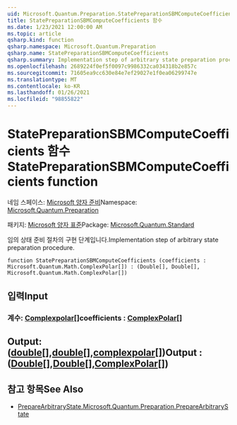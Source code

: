 ```yaml
---
uid: Microsoft.Quantum.Preparation.StatePreparationSBMComputeCoefficients
title: StatePreparationSBMComputeCoefficients 함수
ms.date: 1/23/2021 12:00:00 AM
ms.topic: article
qsharp.kind: function
qsharp.namespace: Microsoft.Quantum.Preparation
qsharp.name: StatePreparationSBMComputeCoefficients
qsharp.summary: Implementation step of arbitrary state preparation procedure.
ms.openlocfilehash: 2689224f0ef5f0097c9986332ca034318b2e857c
ms.sourcegitcommit: 71605ea9cc630e84e7ef29027e1f0ea06299747e
ms.translationtype: MT
ms.contentlocale: ko-KR
ms.lasthandoff: 01/26/2021
ms.locfileid: "98855822"
---
```

# <a name="statepreparationsbmcomputecoefficients-function"></a><span data-ttu-id="11580-102">StatePreparationSBMComputeCoefficients 함수</span><span class="sxs-lookup"><span data-stu-id="11580-102">StatePreparationSBMComputeCoefficients function</span></span>

<span data-ttu-id="11580-103">네임 스페이스: [Microsoft 양자 준비](xref:Microsoft.Quantum.Preparation)</span><span class="sxs-lookup"><span data-stu-id="11580-103">Namespace: [Microsoft.Quantum.Preparation](xref:Microsoft.Quantum.Preparation)</span></span>

<span data-ttu-id="11580-104">패키지: [Microsoft 양자 표준](https://nuget.org/packages/Microsoft.Quantum.Standard)</span><span class="sxs-lookup"><span data-stu-id="11580-104">Package: [Microsoft.Quantum.Standard](https://nuget.org/packages/Microsoft.Quantum.Standard)</span></span>


<span data-ttu-id="11580-105">임의 상태 준비 절차의 구현 단계입니다.</span><span class="sxs-lookup"><span data-stu-id="11580-105">Implementation step of arbitrary state preparation procedure.</span></span>

```qsharp
function StatePreparationSBMComputeCoefficients (coefficients : Microsoft.Quantum.Math.ComplexPolar[]) : (Double[], Double[], Microsoft.Quantum.Math.ComplexPolar[])
```


## <a name="input"></a><span data-ttu-id="11580-106">입력</span><span class="sxs-lookup"><span data-stu-id="11580-106">Input</span></span>

### <a name="coefficients--complexpolar"></a><span data-ttu-id="11580-107">계수: [Complexpolar](xref:Microsoft.Quantum.Math.ComplexPolar)[]</span><span class="sxs-lookup"><span data-stu-id="11580-107">coefficients : [ComplexPolar](xref:Microsoft.Quantum.Math.ComplexPolar)[]</span></span>





## <a name="output--doubledoublecomplexpolar"></a><span data-ttu-id="11580-108">Output: ([double](xref:microsoft.quantum.lang-ref.double)[],[double](xref:microsoft.quantum.lang-ref.double)[],[complexpolar](xref:Microsoft.Quantum.Math.ComplexPolar)[])</span><span class="sxs-lookup"><span data-stu-id="11580-108">Output : ([Double](xref:microsoft.quantum.lang-ref.double)[],[Double](xref:microsoft.quantum.lang-ref.double)[],[ComplexPolar](xref:Microsoft.Quantum.Math.ComplexPolar)[])</span></span>



## <a name="see-also"></a><span data-ttu-id="11580-109">참고 항목</span><span class="sxs-lookup"><span data-stu-id="11580-109">See Also</span></span>

- [<span data-ttu-id="11580-110">PrepareArbitraryState.</span><span class="sxs-lookup"><span data-stu-id="11580-110">Microsoft.Quantum.Preparation.PrepareArbitraryState</span></span>](xref:Microsoft.Quantum.Preparation.PrepareArbitraryState)